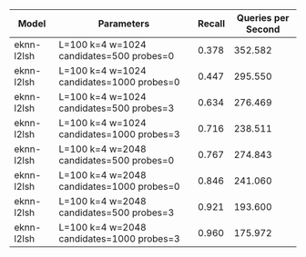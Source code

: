 |Model|Parameters|Recall|Queries per Second|
|---|---|---|---|
|eknn-l2lsh|L=100 k=4 w=1024 candidates=500 probes=0|0.378|352.582|
|eknn-l2lsh|L=100 k=4 w=1024 candidates=1000 probes=0|0.447|295.550|
|eknn-l2lsh|L=100 k=4 w=1024 candidates=500 probes=3|0.634|276.469|
|eknn-l2lsh|L=100 k=4 w=1024 candidates=1000 probes=3|0.716|238.511|
|eknn-l2lsh|L=100 k=4 w=2048 candidates=500 probes=0|0.767|274.843|
|eknn-l2lsh|L=100 k=4 w=2048 candidates=1000 probes=0|0.846|241.060|
|eknn-l2lsh|L=100 k=4 w=2048 candidates=500 probes=3|0.921|193.600|
|eknn-l2lsh|L=100 k=4 w=2048 candidates=1000 probes=3|0.960|175.972|
